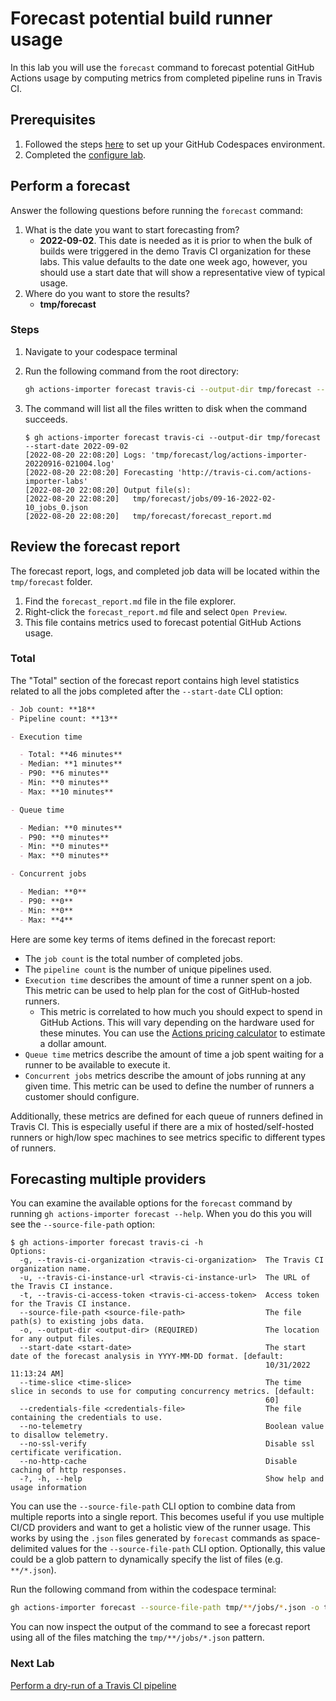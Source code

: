 # Forecast potential build runner usage

In this lab you will use the `forecast` command to forecast potential GitHub Actions usage by computing metrics from completed pipeline runs in Travis CI.

## Prerequisites

1. Followed the steps [here](./readme.md#configure-your-codespace) to set up your GitHub Codespaces environment.
2. Completed the [configure lab](./1-configure.md#configuring-credentials).

## Perform a forecast

Answer the following questions before running the `forecast` command:

1. What is the date you want to start forecasting from?
    - **2022-09-02**. This date is needed as it is prior to when the bulk of builds were triggered in the demo Travis CI organization for these labs. This value defaults to the date one week ago, however, you should use a start date that will show a representative view of typical usage.
2. Where do you want to store the results?
    - **tmp/forecast**

### Steps

1. Navigate to your codespace terminal
2. Run the following command from the root directory:

    ```bash
    gh actions-importer forecast travis-ci --output-dir tmp/forecast --start-date 2022-09-02
    ```

3. The command will list all the files written to disk when the command succeeds.

    ```console
    $ gh actions-importer forecast travis-ci --output-dir tmp/forecast --start-date 2022-09-02
    [2022-08-20 22:08:20] Logs: 'tmp/forecast/log/actions-importer-20220916-021004.log'
    [2022-08-20 22:08:20] Forecasting 'http://travis-ci.com/actions-importer-labs'
    [2022-08-20 22:08:20] Output file(s):
    [2022-08-20 22:08:20]   tmp/forecast/jobs/09-16-2022-02-10_jobs_0.json
    [2022-08-20 22:08:20]   tmp/forecast/forecast_report.md
    ```

## Review the forecast report

The forecast report, logs, and completed job data will be located within the `tmp/forecast` folder.

1. Find the `forecast_report.md` file in the file explorer.
2. Right-click the `forecast_report.md` file and select `Open Preview`.
3. This file contains metrics used to forecast potential GitHub Actions usage.

### Total

The "Total" section of the forecast report contains high level statistics related to all the jobs completed after the `--start-date` CLI option:

```md
- Job count: **18**
- Pipeline count: **13**

- Execution time

  - Total: **46 minutes**
  - Median: **1 minutes**
  - P90: **6 minutes**
  - Min: **0 minutes**
  - Max: **10 minutes**

- Queue time

  - Median: **0 minutes**
  - P90: **0 minutes**
  - Min: **0 minutes**
  - Max: **0 minutes**

- Concurrent jobs

  - Median: **0**
  - P90: **0**
  - Min: **0**
  - Max: **4**
```

Here are some key terms of items defined in the forecast report:

- The `job count` is the total number of completed jobs.
- The `pipeline count` is the number of unique pipelines used.
- `Execution time` describes the amount of time a runner spent on a job. This metric can be used to help plan for the cost of GitHub-hosted runners.
  - This metric is correlated to how much you should expect to spend in GitHub Actions. This will vary depending on the hardware used for these minutes. You can use the [Actions pricing calculator](https://github.com/pricing/calculator) to estimate a dollar amount.
- `Queue time` metrics describe the amount of time a job spent waiting for a runner to be available to execute it.
- `Concurrent jobs` metrics describe the amount of jobs running at any given time. This metric can be used to define the number of runners a customer should configure.

Additionally, these metrics are defined for each queue of runners defined in Travis CI. This is especially useful if there are a mix of hosted/self-hosted runners or high/low spec machines to see metrics specific to different types of runners.

## Forecasting multiple providers

You can examine the available options for the `forecast` command by running `gh actions-importer forecast --help`. When you do this you will see the `--source-file-path` option:

```console
$ gh actions-importer forecast travis-ci -h
Options:
  -g, --travis-ci-organization <travis-ci-organization>  The Travis CI organization name.
  -u, --travis-ci-instance-url <travis-ci-instance-url>  The URL of the Travis CI instance.
  -t, --travis-ci-access-token <travis-ci-access-token>  Access token for the Travis CI instance.
  --source-file-path <source-file-path>                  The file path(s) to existing jobs data.
  -o, --output-dir <output-dir> (REQUIRED)               The location for any output files.
  --start-date <start-date>                              The start date of the forecast analysis in YYYY-MM-DD format. [default:
                                                         10/31/2022 11:13:24 AM]
  --time-slice <time-slice>                              The time slice in seconds to use for computing concurrency metrics. [default:
                                                         60]
  --credentials-file <credentials-file>                  The file containing the credentials to use.
  --no-telemetry                                         Boolean value to disallow telemetry.
  --no-ssl-verify                                        Disable ssl certificate verification.
  --no-http-cache                                        Disable caching of http responses.
  -?, -h, --help                                         Show help and usage information
```

You can use the `--source-file-path` CLI option to combine data from multiple reports into a single report. This becomes useful if you use multiple CI/CD providers and want to get a holistic view of the runner usage. This works by using the `.json` files generated by `forecast` commands as space-delimited values for the `--source-file-path` CLI option. Optionally, this value could be a glob pattern to dynamically specify the list of files (e.g. `**/*.json`).

Run the following command from within the codespace terminal:

```bash
gh actions-importer forecast --source-file-path tmp/**/jobs/*.json -o tmp/forecast-combined
```

You can now inspect the output of the command to see a forecast report using all of the files matching the `tmp/**/jobs/*.json` pattern.

### Next Lab

[Perform a dry-run of a Travis CI pipeline](4-dry-run.md)
